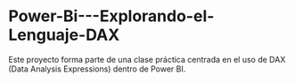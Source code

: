 # Power-Bi---Explorando-el-Lenguaje-DAX
Este proyecto forma parte de una clase práctica centrada en el uso de DAX (Data Analysis Expressions) dentro de Power BI.
